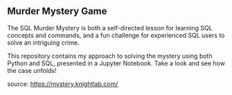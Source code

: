 ## Murder Mystery Game

The SQL Murder Mystery is both a self-directed lesson for learning SQL concepts and commands, and a fun challenge for experienced SQL users to solve an intriguing crime.

This repository contains my approach to solving the mystery using both Python and SQL, presented in a Jupyter Notebook.
Take a look and see how the case unfolds!


source: https://mystery.knightlab.com/
